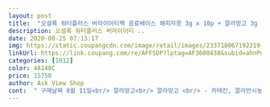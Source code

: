 ```yaml
---
layout: post 
title:  "오설록 워터플러스 버라이어티팩 음료베이스 해피자몽 3g x 10p + 깔라망고 3g x 10p + 체리플럼 3g x 10p, 1세트" 
description: 오설록 워터플러스 버라이어티 ..
date: 2020-08-25 07:13:17 
img: https://static.coupangcdn.com/image/retail/images/233718067192219-8caedee0-02a7-4655-b6da-738ab2a85f5b.jpg 
linkUrl: https://link.coupang.com/re/AFFSDP?lptag=AF3600438&subid=ahnPublicAsk&pageKey=1736330868&itemId=2955488931&vendorItemId=70944005932&traceid=V0-113-ed22d8fc1ebbd4f7 
categories: [1012] 
color: 4A148C 
price: 15750 
author: Ask View Shop 
cont:  " 구매날짜 8월 11일<br/> 깔라망고<br/> 깔라망고 <br/> - 카테킨, 깔라만시농축분말, 레몬밤추출분말<br/> 체리플럼<br/> 해피자몽<br/> 해피자몽 <br/> - 카테킨, 녹차 유래 유산균, 복합 아미노산<br/>1.<br/> 해피자몽맛은 상큼한 자몽과 붉은 히비스커스 블렌딩 제품이며,<br/>1/3 정도는 녹지 않고 가루가 뭉쳐버리는데<br/>10개씩 구성되어 총 30개가 들어있어요!<br/>1팩에 30개로 구성이 되어 있으며, 3가지 맛에 따라 10개씩 들어 있습니다.<br/><br/>2.<br/> 깔라망고맛은 새콤한 깔라만시와 달콤한 맛을 품은 망고 블렌딩 제품이며,<br/>2주만에 20포를 다 먹어버려서 나머지도 다 먹으면<br/>3.<br/> 체리플럼맛은 붉은 체리와 수분 가득한 자두 블렌딩 맛입니다.<br/><br/>500ml 작은 병에 1포씩 희석하기에 2L의 경우에는 4개정도 넣으면 되나<br/> 비타민 C 보충 ❤️<br/> 수분 보충 최고 ❤️<br/> 체력 활력 ❤️<br/>☑️  구매이유<br/>☑️  구성<br/>☑️  성분은 어떤가요?<br/>☑️ 맛은 어떤가요?<br/>☑️ 총평<br/>✔️ 오설록 워터플러스 솔직리뷰 할게요!<br/>가격도 엄청 괜찮음<br/>가장 늦게 맛봤는데 개인적으로 깔라만시가 젤 맛있었음<br/>각 제품은 취향에 따라서 물에 희석해서 드시면 됩니다.<br/><br/>개인적으로 3개만 넣어도 충분할꺼란 생각이 드네요.<br/><br/>공부할 때 물을 계속 마시는데 생수는 안 좋아해서<br/>그런 맛들을 싹 빼고 단 맛만 살려서 무난하게 다들 좋아할 맛임<br/>그렇게 콤부차 등을 구매해서 마시던 중<br/>그리고 맛은 깔라만시, 체리, 자몽 순으로 강한 것 같음<br/>그리고 오설록에서 나온 제품인데도 30포에 17000원이면<br/>그리고 워터플러스 1포는 녹차 3잔 분량의 카테킨을 섭취할 수 있다고 해서 1포로 간편하게 카테킨을 섭취할 수 있어 좋았어요!<br/>그리고 탄산수에 희석할 경우 희석함에 어려움이 있기 때문에<br/>깔라만시는 신 맛이 하나도 없고 달달해서 좋았음<br/>나는 400ml에 얼음을 넣고 태워먹다가 물을 더 추가해서 먹고 있음<br/>날이 더워지니 찬 물에 바로 태워먹을 수 있는 제품을 찾던 중이었음<br/>녹차에 들어있는 카테킨 성분이 3잔과 동일하게 워터플러스 1팩에 들어<br/>다시 제품후기로 돌아가서<br/>달달함과 쓴 맛이 함께 나니 꼭 다 녹여서 드시길.<br/>.<br/>!<br/>더운 여름 수분 보충은 워터플러스 한잔으로 채워주세용 ❤️<br/>도움이 된다고 하네요.<br/> 그래도 많이 섭취를 하게 되면<br/>드시면 맛있게 드실수 있습니다.<br/><br/>또 하나씩 휴대하기도 좋아서 가족들이 하나씩<br/>맛도 좋고 성분도 좋은 워터플러스 ❤️ 재구매 의사 있습니당<br/>맛순위 깔라망고 > 해피자몽 >  체리플럼<br/>맛은 깔라망고, 체리플럼, 해피자몽 총 3가지맛!<br/>물에 태우면 색도 정말 예쁘게 우러나옴<br/>물에 희석해서 마실수 있게 나온것은 처음 알게 되었네요.<br/><br/>물은 500ml에 태워먹으라고 돼있는데 3<br/> -400ml에서도<br/>물을 두 세 번 추가해서 먹는데도 끝까지 달달함이 남아 있어서 좋음<br/>믿고 먹는 오설록 제품이고 맛도 다양해서 기대하고 구매했어요<br/>바로 사르르 녹아 버리지는 않음<br/>부작용도 있을 수 있으니 참고하셔서 섭취하시면 될 것 같습니다.<br/><br/>빨대로 휘휘 저은 후 잠시만 두면 알아서 녹아 있음!<br/>새콤한 깔라망고와 달달함이 더해져 일반 깔라망고 농축액과는 다른 맛이라 제일 맛있었어용<br/>새콤한 자몽과 달달함이 더해져 색깔도 너무 이쁘고 상큼했어요!<br/>세 가지 다 달달한 맛이지만 과한 단 맛이 아니라<br/>솔직히 세 가지 맛이 다 맛있어서 뭐 하나 고르기 힘들었는데<br/>시원하게 부담없이 마시기 좋았음<br/>신 걸 싫어하기도 하고 깔라만시 맛이 가장 별로였다는 후기에<br/>안 녹아서 가루를 뭉텅이로 먹어봤는데 꼭 다 녹이고 먹어야 하는 맛<br/>약간의 뜨거운 물에 제품들을 희석해서 원액처럼 넣어서 희석해서<br/>얼음을 바로 넣어주면 가루가 더 안 녹으니<br/>여름이라 수분 섭취를 위해 물을 많이 먹고 있어요! 평소 맹물은 맛없어서 물에 타먹는걸 좋아하는데, 다이어트에 도움이 되고 맛있는 물을 먹을 수 있다해서 구매했습니당 ㅎㅎ<br/>여름철에 간단하게 물에 희석해서 마실 것이 없을까해서 찾아보았는데<br/>오설록 워터플러스 버라이어티팩은 온라인 전용제품이에요 )<br/>오설록브랜드는 녹차브랜드로 알고 있었는데 이렇게 워터플러스라는 형태로<br/>오설록에서 나오는 워터플러스 버라이어티 팩이 있어서 구매하게 되었어요.<br/><br/>오설록은 맛있지만 비싸서 선물용으로 잘 구매했었는데<br/>오히려 잘 녹지 않으니 참고하시면 되실 듯 합니다.<br/><br/>우선, 찬 물에 태워먹기에 괜찮음<br/>워터플러스는 10년전에 유행해서 자주 먹었는데,<br/>워터플러스는 공통적으로 카테킨 성분이 들어있어요!<br/>유통기한 2022.<br/>07<br/>의외로 중독적인 맛에 깔라만시를 택했음<br/>이 제품을 발견해서 받아봤음<br/>이런 류를 안 좋아하는 가족들도 다 잘 먹어서<br/>이렇게 가성비 좋은 제품이 나와서 좋음<br/>일단 갠취로 순위를 뽑아보자면?!<br/>있다고 하니 대단한거 같네요.<br/><br/>자몽, 체리, 깔라만시 세 가지 맛이 있는데<br/>자몽과 깔라만시는 특유의 떫은 맛, 신 맛 때문에<br/>자몽과 깔라만시도 달달하게 맛있음<br/>자몽은 정말 부드럽게 달달한 맛? 가장 무난하게 맛있는 맛이었고<br/>잘 녹는 편이고<br/>저는 참고로 깔라망고 맛이 좀더 새콤해서 좋더라구요.<br/><br/>저어서 어느 정도 녹여 준 후 얼음을 넣는 걸 추천함<br/>정말 차와 음료의 중간 수준의 당도여서<br/>조금 덜 단 자몽에이드 먹는 맛이 난답니다.<br/><br/>조금씩 부어서 희석하면 잘 녹으니 한꺼번에 넣고 희석하면<br/>직접 구매해서 쭉 먹을 예정임<br/>차가운 물에 바로 태워도 어느정도는 가루가 잘 녹음<br/>차를 태워 먹다가,<br/>참고로 차가운 생수에 희석 할 경우에는 잘 녹지 않으니<br/>참고로 카테킨 성분은 녹차에서 추출하였으며<br/>참고로 카테킨 성분은 항산화·체지방 감소·혈중 콜레스테롤 개선에<br/>체리는 풍선껌을 음료로 마시는 듯 한 맛이었고<br/>체리플럼 <br/> - 카테킨, 히알루론산, 피쉬콜라겐<br/>취향에 따라서 30팩들이라 넉넉하게 선택해서 드시면 될 듯 하네요.<br/><br/>쿠팡체험단으로 제공받음<br/>탄산수로 먹을때는 저는 해피자몽맛을 꼭 추천해주고 싶네요.<br/><br/>티백을 우린 것처럼 색이 예쁨<br/>판매가격 17000원<br/>평소 체리물은 별로 좋아하지 않았는데, 인위적인 체리맛이 아니라서 맛있었어용!<br/>포장은 개별포장에 지퍼백으로 되어 있어서 보관이 정말 좋음<br/>폴리페놀의 일종으로 우리 몸에 활력을 주는 성분이라고 해요 )<br/>해피자몽, 깔라망고, 체리플럼 이렇게 3개로 구성되어 있습니다.<br/><br/>핸드백에 스틱 두개 챙겨다니면서,<br/>형태는 가루 형태라 찬물에도 덩어리지지않고 잘 녹아요 ^^<br/>호불호가 갈릴 법 한 맛들인데<br/>회사에 들고 가기도 좋음<br/>회사에서 생수 500ml 타먹으니 맛있는 음료 먹는 느낌이라 너무 좋아용 ^^<br/>" 
---
```

